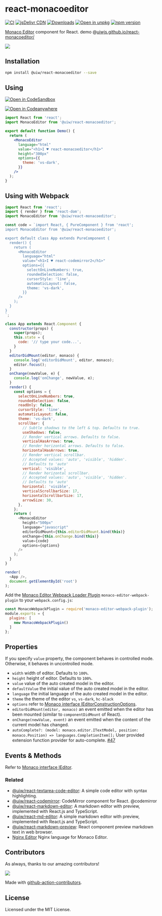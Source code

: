 react-monacoeditor
===

[![CI](https://github.com/uiwjs/react-monacoeditor/actions/workflows/ci.yml/badge.svg)](https://github.com/uiwjs/react-monacoeditor/actions/workflows/ci.yml)
[![jsDelivr CDN](https://data.jsdelivr.com/v1/package/npm/@uiw/react-monacoeditor/badge?style=rounded)](https://www.jsdelivr.com/package/npm/@uiw/react-monacoeditor)
[![Downloads](https://img.shields.io/npm/dm/@uiw/react-monacoeditor.svg?style=flat)](https://www.npmjs.com/package/@uiw/react-monacoeditor)
[![Open in unpkg](https://img.shields.io/badge/Open%20in-unpkg-blue)](https://uiwjs.github.io/npm-unpkg/#/pkg/@uiw/react-monacoeditor/file/README.md)
[![npm version](https://img.shields.io/npm/v/@uiw/react-monacoeditor.svg)](https://www.npmjs.com/package/@uiw/react-monacoeditor)

[Monaco Editor](https://github.com/Microsoft/monaco-editor) component for React. demo @[uiwjs.github.io/react-monacoeditor/](https://uiwjs.github.io/react-monacoeditor/)  

<!--rehype:ignore:start-->
<a href="https://uiwjs.github.io/react-monacoeditor/"><img src="https://raw.githubusercontent.com/jaywcjlove/react-monacoeditor/master/react-monacoeditor.png" /></a>

<!--rehype:ignore:end-->
<!--dividing-->

## Installation

```bash
npm install @uiw/react-monacoeditor --save
```

## Using

[![Open in CodeSandbox](https://img.shields.io/badge/Open%20in-CodeSandbox-blue?logo=codesandbox)](https://codesandbox.io/embed/react-monacoeditor-example-hgqfj?fontsize=14&hidenavigation=1&theme=dark)

[![Open in Codeanywhere](https://codeanywhere.com/img/open-in-codeanywhere-btn.svg)](https://app.codeanywhere.com/#https://github.com/uiwjs/react-monacoeditor)

```jsx mdx:preview
import React from 'react';
import MonacoEditor from '@uiw/react-monacoeditor';

export default function Demo() {
  return (
    <MonacoEditor
      language="html"
      value="<h1>I ♥ react-monacoeditor</h1>"
      height="300px"
      options={{
        theme: 'vs-dark',
      }}
    />
  );
}
```

## Using with Webpack

```javascript
import React from 'react';
import { render } from 'react-dom';
import MonacoEditor from '@uiw/react-monacoeditor';

const code = `import React, { PureComponent } from 'react';
import MonacoEditor from '@uiw/react-monacoeditor';

export default class App extends PureComponent {
  render() {
    return (
      <MonacoEditor
        language="html"
        value="<h1>I ♥ react-codemirror2</h1>"
        options={{
          selectOnLineNumbers: true,
          roundedSelection: false,
          cursorStyle: 'line',
          automaticLayout: false,
          theme: 'vs-dark',
        }}
      />
    );
  }
}
`;

class App extends React.Component {
  constructor(props) {
    super(props);
    this.state = {
      code: '// type your code...',
    }
  }
  editorDidMount(editor, monaco) {
    console.log('editorDidMount', editor, monaco);
    editor.focus();
  }
  onChange(newValue, e) {
    console.log('onChange', newValue, e);
  }
  render() {
    const options = {
      selectOnLineNumbers: true,
      roundedSelection: false,
      readOnly: false,
      cursorStyle: 'line',
      automaticLayout: false,
      theme: 'vs-dark',
      scrollbar: {
        // Subtle shadows to the left & top. Defaults to true.
        useShadows: false,
        // Render vertical arrows. Defaults to false.
        verticalHasArrows: true,
        // Render horizontal arrows. Defaults to false.
        horizontalHasArrows: true,
        // Render vertical scrollbar.
        // Accepted values: 'auto', 'visible', 'hidden'.
        // Defaults to 'auto'
        vertical: 'visible',
        // Render horizontal scrollbar.
        // Accepted values: 'auto', 'visible', 'hidden'.
        // Defaults to 'auto'
        horizontal: 'visible',
        verticalScrollbarSize: 17,
        horizontalScrollbarSize: 17,
        arrowSize: 30,
      },
    };
    return (
      <MonacoEditor
        height="500px"
        language="javascript"
        editorDidMount={this.editorDidMount.bind(this)}
        onChange={this.onChange.bind(this)}
        value={code}
        options={options}
      />
    );
  }
}

render(
  <App />,
  document.getElementById('root')
);
```

Add the [Monaco Editor Webpack Loader Plugin](https://github.com/microsoft/monaco-editor/tree/main/webpack-plugin) `monaco-editor-webpack-plugin` to your `webpack.config.js`:

```js
const MonacoWebpackPlugin = require('monaco-editor-webpack-plugin');
module.exports = {
  plugins: [
    new MonacoWebpackPlugin()
  ]
};
```

## Properties

If you specify `value` property, the component behaves in controlled mode.
Otherwise, it behaves in uncontrolled mode.

- `width` width of editor. Defaults to `100%`.
- `height` height of editor. Defaults to `100%`.
- `value` value of the auto created model in the editor.
- `defaultValue` the initial value of the auto created model in the editor.
- `language` the initial language of the auto created model in the editor.
- `theme` the theme of the editor `vs`, `vs-dark`, `hc-black`
- `options` refer to [Monaco interface IEditorConstructionOptions](https://microsoft.github.io/monaco-editor/api/interfaces/monaco.editor.IEditorConstructionOptions.html).
- `editorDidMount(editor, monaco)` an event emitted when the editor has been mounted (similar to `componentDidMount` of React).
- `onChange(newValue, event)` an event emitted when the content of the current model has changed.
- `autoComplete?: (model: monaco.editor.ITextModel, position: monaco.Position) => languages.CompletionItem[];` User provided extension function provider for auto-complete. [#47](https://github.com/uiwjs/react-monacoeditor/pull/47)

## Events & Methods

Refer to [Monaco interface IEditor](https://microsoft.github.io/monaco-editor/api/interfaces/monaco.editor.IEditor.html).

### Related

- [@uiw/react-textarea-code-editor](https://github.com/uiwjs/react-textarea-code-editor): A simple code editor with syntax highlighting.
- [@uiw/react-codemirror](https://github.com/uiwjs/react-codemirror): CodeMirror component for React. @codemirror
- [@uiw/react-markdown-editor](https://github.com/uiwjs/react-markdown-editor): A markdown editor with preview, implemented with React.js and TypeScript.
- [@uiw/react-md-editor](https://github.com/uiwjs/react-md-editor): A simple markdown editor with preview, implemented with React.js and TypeScript.
- [@uiw/react-markdown-preview](https://github.com/uiwjs/react-markdown-preview): React component preview markdown text in web browser. 
- [Nginx Editor](https://github.com/jaywcjlove/nginx-editor) Nginx language for Monaco Editor.

## Contributors

As always, thanks to our amazing contributors!

<a href="https://github.com/uiwjs/react-monacoeditor/graphs/contributors">
  <img src="https://uiwjs.github.io/react-monacoeditor/CONTRIBUTORS.svg" />
</a>

Made with [github-action-contributors](https://github.com/jaywcjlove/github-action-contributors).

## License

Licensed under the MIT License.
